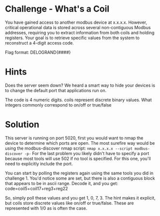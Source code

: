 # Challenge - What's a Coil
You have gained access to another modbus device at x.x.x.x. However, critical operational data is stored across several non-contiguous Modbus addresses, requiring you to extract information from both coils and holding registers. Your goal is to retrieve specific values from the system to reconstruct a 4-digit access code.

Flag format: DELOGRAND{####}

# Hints
Does the server seem down? We heard a smart way to hide your devices is to change the default port that applications run on.

The code is 4 numeric digits. coils represent discrete binary values. What integers commonly correspond to on/off or true/false

# Solution
This server is running on port 5020, first you would want to nmap the device to determine which ports are open. The most surefire way would be using the modbus-discover nmap script:
`nmap x.x.x.x --script modbus-discover -p-`
For the last problem you likely didn't have to specify a port because most tools will use 502 if no tool is specified. For this one, you'll need to explicitly include the port. 

You can start by polling the registers again using the same tools you did in challenge 1. You'd notice some are set, but there is also a contiguous block that appears to be in ascii range. Decode it, and you get: code=coil5+coil17+reg3+reg22

So, simply poll these values and you get 1, 0, 7, 3. The hint makes it explicit, but coils store discrete values like on/off or true/false. These are represented with 1/0 as is often the case.